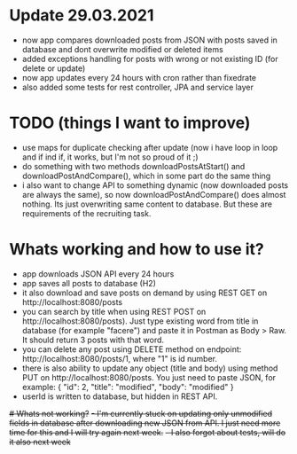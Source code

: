 # Update 29.03.2021
- now app compares downloaded posts from JSON with posts saved in database and dont overwrite modified or deleted items
- added exceptions handling for posts with wrong or not existing ID (for delete or update)
- now app updates every 24 hours with cron rather than fixedrate
- also added some tests for rest controller, JPA and service layer

# TODO (things I want to improve)
- use maps for duplicate checking after update (now i have loop in loop and if ind if, it works, but I'm not so proud of it ;)
- do something with two methods downloadPostsAtStart() and downloadPostAndCompare(), which in some part do the same thing
- i also want to change API to something dynamic (now downloaded posts are always the same), so now downloadPostAndCompare() does almost nothing. Its just overwriting same content to database. But these are requirements of the recruiting task.

# Whats working and how to use it?
- app downloads JSON API every 24 hours
- app saves all posts to database (H2)
- it also download and save posts on demand by using REST GET on http://localhost:8080/posts
- you can search by title when using REST POST on http://localhost:8080/posts). Just type existing word from title in database (for example "facere") and paste it in Postman as Body > Raw. It should return 3 posts with that word.
- you can delete any post using DELETE method on endpoint: http://localhost:8080/posts/1, where "1" is id number.
- there is also ability to update any object (title and body) using method PUT on http://localhost:8080/posts. You just need to paste JSON, for example:     {
        "id": 2,
        "title": "modified",
        "body": "modified"
    }
- userId is written to database, but hidden in REST API.

~~# Whats not working?~~
~~- I'm currently stuck on updating only unmodified fields in database after downloading new JSON from API. I just need more time for this and I will try again next week.~~
~~- I also forgot about tests, will do it also next week~~

